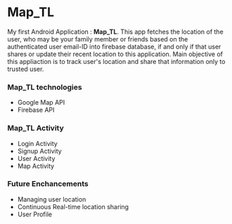 # Map_TL
My first Android Application : **Map_TL**. This app fetches the location of the user, who may be your family member or friends based on the authenticated user email-ID into firebase database, if and only if that user shares or update their recent location to this application. Main objective of this appliaction is to track user's location and share that information only to trusted user.

### Map_TL technologies
- Google Map API
- Firebase API

### Map_TL Activity
- Login Activity
- Signup Activity
- User Activity
- Map Activity

### Future Enchancements
- Managing user location 
- Continuous Real-time location sharing
- User Profile

